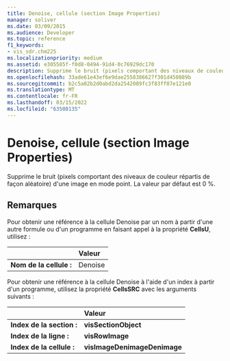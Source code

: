 ```yaml
---
title: Denoise, cellule (section Image Properties)
manager: soliver
ms.date: 03/09/2015
ms.audience: Developer
ms.topic: reference
f1_keywords:
- vis_sdr.chm225
ms.localizationpriority: medium
ms.assetid: e305585f-f0d8-0494-91d4-0c76929dc170
description: Supprime le bruit (pixels comportant des niveaux de couleur répartis de façon aléatoire) d'une image en mode point. La valeur par défaut est 0 %.
ms.openlocfilehash: 33ade61e43ef6e9dae2558386627f301d450889b
ms.sourcegitcommit: b2c5a02b2d0abd2da2542089fc3f83ff07e121e0
ms.translationtype: MT
ms.contentlocale: fr-FR
ms.lasthandoff: 03/15/2022
ms.locfileid: "63508135"
---
```

# <a name="denoise-cell-image-properties-section"></a>Denoise, cellule (section Image Properties)

Supprime le bruit (pixels comportant des niveaux de couleur répartis de façon aléatoire) d'une image en mode point. La valeur par défaut est 0 %.
  
## <a name="remarks"></a>Remarques

Pour obtenir une référence à la cellule Denoise par un nom à partir d'une autre formule ou d'un programme en faisant appel à la propriété **CellsU**, utilisez : 
  
||Valeur |
|:-----|:-----|
| **Nom de la cellule :**  <br/> | Denoise  <br/> |
   
Pour obtenir une référence à la cellule Denoise à l'aide d'un index à partir d'un programme, utilisez la propriété **CellsSRC** avec les arguments suivants : 
  
||Valeur |
|:-----|:-----|
| **Index de la section :**  <br/> |**visSectionObject** <br/> |
| **Index de la ligne :**  <br/> |**visRowImage** <br/> |
| **Index de la cellule :**  <br/> |**visImageDenimageDenimage** <br/> |
   

